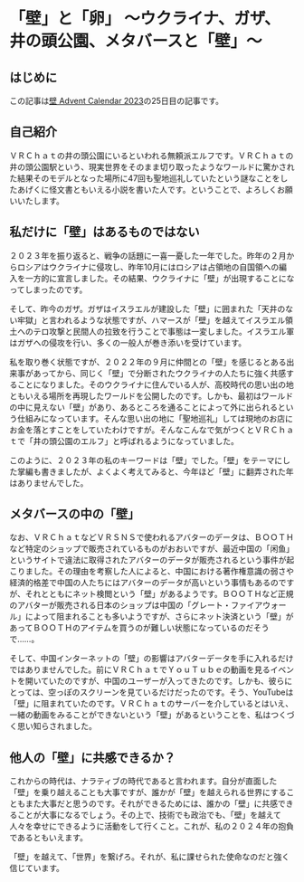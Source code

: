 # 「壁」と「卵」 〜ウクライナ、ガザ、井の頭公園、メタバースと「壁」〜

## はじめに

この記事は[壁 Advent Calendar 2023](https://adventar.org/calendars/9082)の<span class="tcy">25</span>日目の記事です。

## 自己紹介

ＶＲＣｈａｔの井の頭公園にいるといわれる無頼派エルフです。ＶＲＣｈａｔの井の頭公園駅という、現実世界をそのまま切り取ったようなワールドに驚かされた結果そのモデルとなった場所に<span class="tcy">47</span>回も聖地巡礼していたという謎なことをしたあげくに怪文書ともいえる小説を書いた人です。ということで、よろしくお願いいたします。

## 私だけに「壁」はあるものではない

２０２３年を振り返ると、戦争の話題に一喜一憂した一年でした。昨年の２月からロシアはウクライナに侵攻し、昨年<span class="tcy">10</span>月にはロシアは占領地の自国領への編入を一方的に宣言しました。その結果、ウクライナに「壁」が出現することになってしまったのです。

そして、昨今のガザ。ガザはイスラエルが建設した「壁」に囲まれた「天井のない牢獄」と言われるような状態ですが、ハマースが「壁」を越えてイスラエル領土へのテロ攻撃と民間人の拉致を行うことで事態は一変しました。イスラエル軍はガザへの侵攻を行い、多くの一般人が巻き添いを受けています。

私を取り巻く状態ですが、２０２２年の９月に仲間との「壁」を感じるとある出来事があってから、同じく「壁」で分断されたウクライナの人たちに強く共感することになりました。そのウクライナに住んでいる人が、高校時代の思い出の地ともいえる場所を再現したワールドを公開したのです。しかも、最初はワールドの中に見えない「壁」があり、あるところを通ることによって外に出られるという仕組みになっています。そんな思い出の地に「聖地巡礼」しては現地のお店にお金を落とすことをしていたわけですが。そんなこんなで気がつくとＶＲＣｈａｔで「井の頭公園のエルフ」と呼ばれるようになっていました。

このように、２０２３年の私のキーワードは「壁」でした。「壁」をテーマにした掌編も書きましたが、よくよく考えてみると、今年ほど「壁」に翻弄された年はありませんでした。

## メタバースの中の「壁」

なお、ＶＲＣｈａｔなどＶＲＳＮＳで使われるアバターのデータは、ＢＯＯＴＨなど特定のショップで販売されているものがおおいですが、最近中国の「闲鱼」というサイトで違法に取得されたアバターのデータが販売されるという事件が起こりました。その理由を考察した人によると、中国における著作権意識の弱さや経済的格差で中国の人たちにはアバターのデータが高いという事情もあるのですが、それとともにネット検閲という「壁」があるようです。ＢＯＯＴＨなど正規のアバターが販売される日本のショップは中国の「グレート・ファイアウォール」によって阻まれることも多いようですが、さらにネット決済という「壁」があってＢＯＯＴＨのアイテムを買うのが難しい状態になっているのだそうで……。

そして、中国インターネットの「壁」の影響はアバターデータを手に入れるだけではありませんでした。前にＶＲＣｈａｔでＹｏｕＴｕｂｅの動画を見るイベントを開いていたのですが、中国のユーザーが入ってきたのです。しかも、彼らにとっては、空っぽのスクリーンを見ているだけだったのです。そう、YouTubeは「壁」に阻まれていたのです。ＶＲＣｈａｔのサーバーを介しているとはいえ、一緒の動画をみることができないという「壁」があるということを、私はつくづく思い知らされました。

## 他人の「壁」に共感できるか？

これからの時代は、ナラティブの時代であると言われます。自分が直面した「壁」を乗り越えることも大事ですが、誰かが「壁」を越えられる世界にすることもまた大事だと思うのです。それができるためには、誰かの「壁」に共感できることが大事になるでしょう。その上で、技術でも政治でも、「壁」を越えて人々を幸せにできるように活動をして行くこと。これが、私の２０２４年の抱負であるともいえます。

「壁」を越えて、「世界」を繋げろ。それが、私に課せられた使命なのだと強く信じています。
